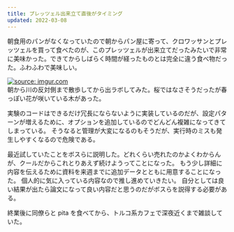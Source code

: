 ```yaml
---
title: プレッツェル出来立て直後がタイミング
updated: 2022-03-08
---
```


朝食用のパンがなくなっていたので朝からパン屋に寄って、クロワッサンとプレッツェルを買って食べたのが、このプレッツェルが出来立てだったみたいで非常に美味かった。できてからしばらく時間が経ったものとは完全に違う食べ物だった。ふわふわで美味しい。

<a href="https://imgur.com/kztdugR"><img src="https://i.imgur.com/kztdugR.png" title="source: imgur.com" /></a>  
朝から川の反対側まで散歩してから出ラボしてみた。桜ではなさそうだったが春っぽい花が咲いている木があった。

実験のコードはできるだけ冗長にならないように実装しているのだが、設定パターンが増えるために、オプションを追加しているのでどんどん複雑になってきてしまっている。
そうなると管理が大変になるのもそうだが、実行時のミスも発生しやすくなるので危険である。

最近試していたことをボスらに説明した。どれくらい売れたのかよくわからんが、クールだからこれとりあえず続けようってことになった。
もう少し詳細に内容を伝えるために資料を来週までに追加データとともに用意することになった。
個人的に気に入っている内容なので推し進めていきたい。
自分としては良い結果が出たら論文になって良い内容だと思うのだがボスらを説得する必要がある。

終業後に同僚らと pita を食べてから、トルコ系カフェで深夜近くまで雑談していた。
